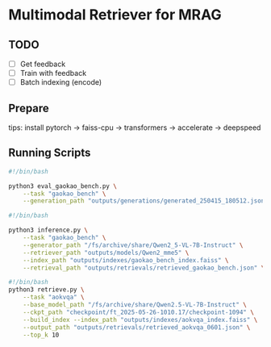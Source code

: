 # Multimodal Retriever for MRAG

## TODO

- [ ] Get feedback
- [ ] Train with feedback
- [ ] Batch indexing (encode)

## Prepare

tips: install pytorch -> faiss-cpu -> transformers -> accelerate -> deepspeed

## Running Scripts

```bash
#!/bin/bash

python3 eval_gaokao_bench.py \
    --task "gaokao_bench" \
    --generation_path "outputs/generations/generated_250415_180512.json"
```

```bash
#!/bin/bash

python3 inference.py \
    --task "gaokao_bench" \
    --generator_path "/fs/archive/share/Qwen2_5-VL-7B-Instruct" \
    --retriever_path "outputs/models/Qwen2_mme5" \
    --index_path "outputs/indexes/gaokao_bench_index.faiss" \
    --retrieval_path "outputs/retrievals/retrieved_gaokao_bench.json" \

```

```bash
#!/bin/bash
python3 retrieve.py \
    --task "aokvqa" \
    --base_model_path "/fs/archive/share/Qwen2.5-VL-7B-Instruct" \
    --ckpt_path "checkpoint/ft_2025-05-26-1010.17/checkpoint-1094" \
    --build_index --index_path "outputs/indexes/aokvqa_index.faiss" \
    --output_path "outputs/retrievals/retrieved_aokvqa_0601.json" \
    --top_k 10
```

